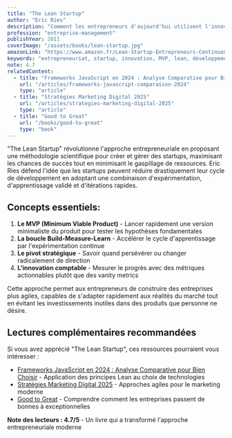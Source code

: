 ```yaml
---
title: "The Lean Startup"
author: "Eric Ries"
description: "Comment les entrepreneurs d'aujourd'hui utilisent l'innovation continue pour créer des entreprises à succès"
profession: "entreprise-management"
publishYear: 2011
coverImage: "/assets/books/lean-startup.jpg"
amazonLink: "https://www.amazon.fr/Lean-Startup-Entrepreneurs-Continuous-Innovation/dp/0307887898/"
keywords: "entrepreneuriat, startup, innovation, MVP, lean, développement de produit, agilité, expérimentation, modèle d'affaires"
note: 4.7
relatedContent:
  - title: "Frameworks JavaScript en 2024 : Analyse Comparative pour Bien Choisir"
    url: "/articles/frameworks-javascript-comparaison-2024"
    type: "article"
  - title: "Stratégies Marketing Digital 2025"
    url: "/articles/strategies-marketing-digital-2025"
    type: "article"
  - title: "Good to Great"
    url: "/books/good-to-great"
    type: "book"
---
```


"The Lean Startup" révolutionne l'approche entrepreneuriale en proposant une méthodologie scientifique pour créer et gérer des startups, maximisant les chances de succès tout en minimisant le gaspillage de ressources. Eric Ries défend l'idée que les startups peuvent réduire drastiquement leur cycle de développement en adoptant une combinaison d'expérimentation, d'apprentissage validé et d'itérations rapides.

## Concepts essentiels:

1. **Le MVP (Minimum Viable Product)** - Lancer rapidement une version minimaliste du produit pour tester les hypothèses fondamentales
2. **La boucle Build-Measure-Learn** - Accélérer le cycle d'apprentissage par l'expérimentation continue
3. **Le pivot stratégique** - Savoir quand persévérer ou changer radicalement de direction
4. **L'innovation comptable** - Mesurer le progrès avec des métriques actionnables plutôt que des vanity metrics

Cette approche permet aux entrepreneurs de construire des entreprises plus agiles, capables de s'adapter rapidement aux réalités du marché tout en évitant les investissements inutiles dans des produits que personne ne désire.

## Lectures complémentaires recommandées

Si vous avez apprécié "The Lean Startup", ces ressources pourraient vous intéresser :

- [Frameworks JavaScript en 2024 : Analyse Comparative pour Bien Choisir](/articles/frameworks-javascript-comparaison-2024) - Application des principes Lean au choix de technologies
- [Stratégies Marketing Digital 2025](/articles/strategies-marketing-digital-2025) - Approches agiles pour le marketing moderne
- [Good to Great](/books/good-to-great) - Comprendre comment les entreprises passent de bonnes à exceptionnelles

**Note des lecteurs : 4.7/5** - Un livre qui a transformé l'approche entrepreneuriale moderne

